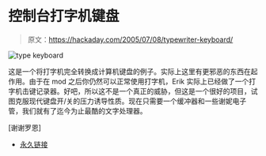 # 控制台打字机键盘

> 原文：<https://hackaday.com/2005/07/08/typewriter-keyboard/>

![type keyboard](img/443e578681c52c922d313a1eb7985892.png)

这是一个将打字机完全转换成计算机键盘的例子。实际上这里有更邪恶的东西在起作用。由于在 mod 之后你仍然可以正常使用打字机，Erik 实际上已经做了一个打字机击键记录器。好吧，所以这不是一个真正的威胁，但这是一个很好的项目，试图克服现代键盘开/关的压力诱导性质。现在只需要一个缓冲器和一些谢妮电子管，我们就有了迄今为止最酷的文字处理器。

[谢谢罗恩]

*   [永久链接](http://www.multipledigression.com/type/index.html)